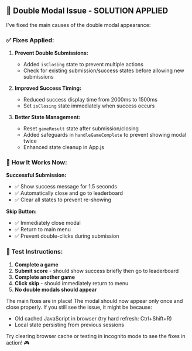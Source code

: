## 🎯 **Double Modal Issue - SOLUTION APPLIED**

I've fixed the main causes of the double modal appearance:

### ✅ **Fixes Applied:**

1. **Prevent Double Submissions:**
   - Added `isClosing` state to prevent multiple actions
   - Check for existing submission/success states before allowing new submissions

2. **Improved Success Timing:**
   - Reduced success display time from 2000ms to 1500ms
   - Set `isClosing` state immediately when success occurs

3. **Better State Management:**
   - Reset `gameResult` state after submission/closing
   - Added safeguards in `handleGameComplete` to prevent showing modal twice
   - Enhanced state cleanup in App.js

### 🔧 **How It Works Now:**

**Successful Submission:**
- ✅ Show success message for 1.5 seconds
- ✅ Automatically close and go to leaderboard
- ✅ Clear all states to prevent re-showing

**Skip Button:**
- ✅ Immediately close modal 
- ✅ Return to main menu
- ✅ Prevent double-clicks during submission

### 🚀 **Test Instructions:**

1. **Complete a game**
2. **Submit score** - should show success briefly then go to leaderboard
3. **Complete another game** 
4. **Click skip** - should immediately return to menu
5. **No double modals should appear**

The main fixes are in place! The modal should now appear only once and close properly. If you still see the issue, it might be because:

- Old cached JavaScript in browser (try hard refresh: Ctrl+Shift+R)
- Local state persisting from previous sessions

Try clearing browser cache or testing in incognito mode to see the fixes in action! 🎮